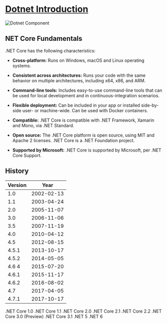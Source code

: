 # [Dotnet Introduction](https://medium.com/net-core/introduction-to-net-core-adbf1962d57d)

![Dotnet Component](https://github.com/locngdotcom/dotnettraining/blob/main/A.Dotnet_Introduction/DotnetComponent.PNG)

## NET Core Fundamentals  
.NET Core has the following characteristics:  
 - **Cross-platform:** Runs on Windows, macOS and Linux operating systems.  


 - **Consistent across architectures:** Runs your code with the same behavior on multiple architectures, including x64, x86, and ARM.  


 - **Command-line tools:** Includes easy-to-use command-line tools that can be used for local development and in continuous-integration scenarios.  


 - **Flexible deployment:** Can be included in your app or installed side-by-side user- or machine-wide. Can be used with Docker containers.  


 - **Compatible:** .NET Core is compatible with .NET Framework, Xamarin and Mono, via .NET Standard.  


 - **Open source:** The .NET Core platform is open source, using MIT and Apache 2 licenses. .NET Core is a .NET Foundation project.  


 - **Supported by Microsoft:** .NET Core is supported by Microsoft, per .NET Core Support.  

## History
|Version| Year|
| ------------- | ------------- |
| 1.0	|	2002-02-13 |
| 1.1	|	2003-04-24 |
| 2.0	|	2005-11-07 |
| 3.0	|	2006-11-06 |
| 3.5	|	2007-11-19 |
| 4.0	|	2010-04-12 |
| 4.5	|	2012-08-15 |
| 4.5.1	|	2013-10-17 |
| 4.5.2	|	2014-05-05 |
| 4.6	4	|2015-07-20 | 
| 4.6.1	|	2015-11-17 |
| 4.6.2	|	2016-08-02 |
| 4.7	|	2017-04-05 |
| 4.7.1		|2017-10-17 |

.NET Core 1.0
.NET Core 1.1
.NET Core 2.0
.NET Core 2.1
.NET Core 2.2
.NET Core 3.0 (Preview)
.NET Core 3.1
.NET 5
.NET 6
